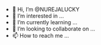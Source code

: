 - 👋 Hi, I’m @NUREJALUCKY
- 👀 I’m interested in ...
- 🌱 I’m currently learning ...
- 💞️ I’m looking to collaborate on ...
- 📫 How to reach me ...

<!---
NUREJALUCKY/NUREJALUCKY is a ✨ special ✨ repository because its `README.md` (this file) appears on your GitHub profile.
You can click the Preview link to take a look at your changes.
--->
